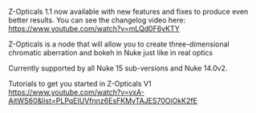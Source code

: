 Z-Opticals 1.1 now available with new features and fixes to produce even better results.
You can see the changelog video here: https://www.youtube.com/watch?v=mLQd0F6yKTY

Z-Opticals is a node that will allow you to create three-dimensional chromatic aberration and bokeh in Nuke just like in real optics

Currently supported by all Nuke 15 sub-versions and Nuke 14.0v2.

Tutorials to get you started in Z-Opticals V1
https://www.youtube.com/watch?v=vxA-AjtWS60&list=PLPqEIUVfnnz6EsFKMyTAJES70OiOkK2fE
